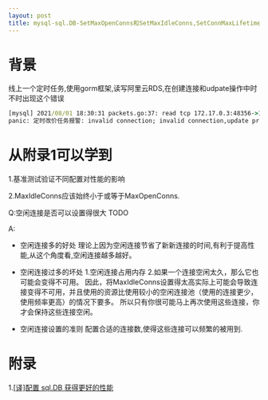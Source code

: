```yaml
---
layout: post
title: mysql-sql.DB-SetMaxOpenConns和SetMaxIdleConns,SetConnMaxLifetime
---
```


# 背景
线上一个定时任务,使用gorm框架,读写阿里云RDS,在创建连接和udpate操作中时不时出现这个错误

```cmd
[mysql] 2021/08/01 18:30:31 packets.go:37: read tcp 172.17.0.3:48356->172.16.0.25:3306: i/o timeout
panic: 定时改价任务报警: invalid connection; invalid connection,update price,pid:6809290
```

# 从附录1可以学到
1.基准测试验证不同配置对性能的影响

2.MaxIdleConns应该始终小于或等于MaxOpenConns.

Q:空闲连接是否可以设置得很大 TODO

A:
* 空闲连接多的好处
理论上因为空闲连接节省了新新连接的时间,有利于提高性能,从这个角度看,空闲连接越多越好。
* 空闲连接过多的坏处
1.空闲连接占用内存
2.如果一个连接空闲太久，那么它也可能会变得不可用。
因此，将MaxIdleConns设置得太高实际上可能会导致连接变得不可用，并且使用的资源比使用较小的空闲连接池（使用的连接更少，使用频率更高）的情况下要多。
所以只有你很可能马上再次使用这些连接，你才会保持这些连接空闲。

* 空闲连接设置的准则
配置合适的连接数,使得这些连接可以频繁的被用到.

# 附录
1.[[译]配置 sql.DB 获得更好的性能](https://colobu.com/2020/05/18/configuring-sql-DB-for-better-performance-2020/)